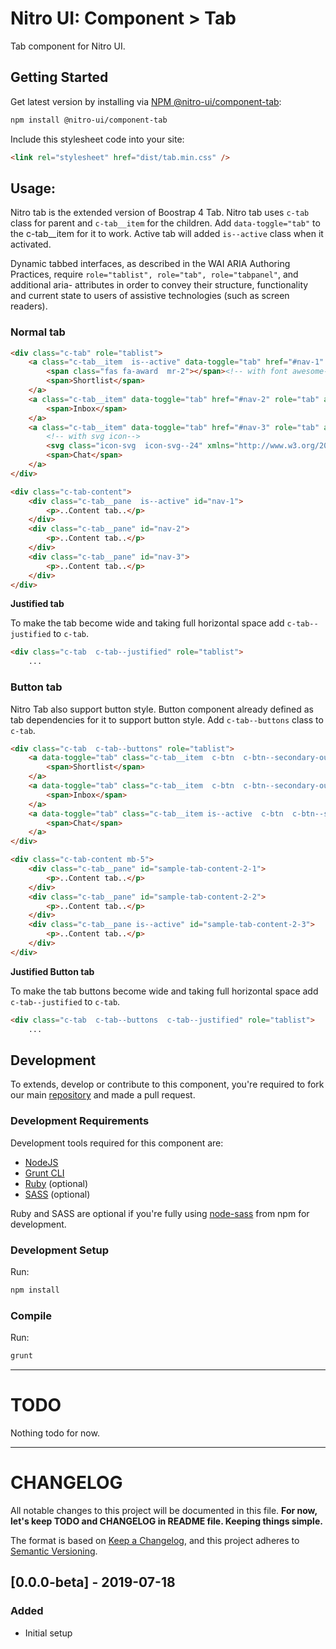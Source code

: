 # Nitro UI: Component > Tab

Tab component for Nitro UI.

## Getting Started

Get latest version by installing via [NPM @nitro-ui/component-tab](https://www.npmjs.com/package/@nitro-ui/component-tab):

```sh
npm install @nitro-ui/component-tab
```

Include this stylesheet code into your site:

```html
<link rel="stylesheet" href="dist/tab.min.css" />
```

## Usage:

Nitro tab is the extended version of Boostrap 4 Tab. Nitro tab uses `c-tab` class for parent and `c-tab__item` for the children. Add `data-toggle="tab"` to the c-tab__item for it to work. Active tab will added `is--active` class when it activated.

Dynamic tabbed interfaces, as described in the WAI ARIA Authoring Practices, require `role="tablist", role="tab", role="tabpanel"`, and additional aria- attributes in order to convey their structure, functionality and current state to users of assistive technologies (such as screen readers).

### Normal tab
```html
<div class="c-tab" role="tablist">
    <a class="c-tab__item  is--active" data-toggle="tab" href="#nav-1" role="tab" aria-selected="true" aria-controls="nav-1">
        <span class="fas fa-award  mr-2"></span><!-- with font awesome-->
        <span>Shortlist</span>
    </a>
    <a class="c-tab__item" data-toggle="tab" href="#nav-2" role="tab" aria-selected="false" aria-controls="nav-2">        
        <span>Inbox</span>
    </a>
    <a class="c-tab__item" data-toggle="tab" href="#nav-3" role="tab" aria-selected="false" aria-controls="nav-3">
        <!-- with svg icon-->       
        <svg class="icon-svg  icon-svg--24" xmlns="http://www.w3.org/2000/svg" viewBox="0 0 24 24" fill="#000000"><path d="M 5 3 C 3.895 3 3 3.895 3 5 L 3 6 L 3 7 L 3 19 C 3 20.105 3.895 21 5 21 L 14.171875 21 C 14.723875 21 15.171875 20.552 15.171875 20 C 15.171875 19.448 14.724875 19 14.171875 19 L 5 19 L 5 7 L 19 7 L 18.998047 14.171875 C 18.998047 14.723875 19.446047 15.171875 19.998047 15.171875 C 20.550047 15.171875 20.998047 14.723875 20.998047 14.171875 L 20.998047 7 L 21 7 L 21 5 C 21 3.895 20.105 3 19 3 L 5 3 z M 7.5 10 C 7.224 10 7 10.224 7 10.5 L 7 11.5 C 7 11.776 7.224 12 7.5 12 L 8.5 12 C 8.776 12 9 11.776 9 11.5 L 9 10.5 C 9 10.224 8.776 10 8.5 10 L 7.5 10 z M 12 10 C 11.448 10 11 10.448 11 11 C 11 11.552 11.448 12 12 12 L 16 12 C 16.552 12 17 11.552 17 11 C 17 10.448 16.552 10 16 10 L 12 10 z M 7.5 14 C 7.224 14 7 14.224 7 14.5 L 7 15.5 C 7 15.776 7.224 16 7.5 16 L 8.5 16 C 8.776 16 9 15.776 9 15.5 L 9 14.5 C 9 14.224 8.776 14 8.5 14 L 7.5 14 z M 12 14 C 11.448 14 11 14.448 11 15 C 11 15.552 11.448 16 12 16 L 13 16 L 13 14 L 12 14 z M 15 15 L 15 17 L 20.146484 22.146484 L 22.146484 20.146484 L 17 15 L 15 15 z M 22.853516 20.853516 L 20.853516 22.853516 L 21.853516 23.853516 C 22.048516 24.048516 22.365547 24.048516 22.560547 23.853516 L 23.853516 22.560547 C 24.048516 22.364547 24.048516 22.048516 23.853516 21.853516 L 22.853516 20.853516 z" fill="#000000"/>
        <span>Chat</span>
    </a>
</div>

<div class="c-tab-content">
    <div class="c-tab__pane  is--active" id="nav-1">
        <p>..Content tab..</p>
    </div>
    <div class="c-tab__pane" id="nav-2">
        <p>..Content tab..</p>
    </div>
    <div class="c-tab__pane" id="nav-3">
        <p>..Content tab..</p>
    </div>
</div>
```

**Justified tab**

To make the tab become wide and taking full horizontal space add `c-tab--justified` to `c-tab`.

```html
<div class="c-tab  c-tab--justified" role="tablist">
    ...
```


### Button tab

Nitro Tab also support button style. Button component already defined as tab dependencies for it to support button style. Add `c-tab--buttons` class to `c-tab`.

```html
<div class="c-tab  c-tab--buttons" role="tablist">
    <a data-toggle="tab" class="c-tab__item  c-btn  c-btn--secondary-outline" href="#sample-tab-content-2-1" role="tab" aria-controls="sample-tab-content-2-1"  aria-selected="false">
        <span>Shortlist</span>
    </a>
    <a data-toggle="tab" class="c-tab__item  c-btn  c-btn--secondary-outline" href="#sample-tab-content-2-2" role="tab" aria-controls="sample-tab-content-2-2"  aria-selected="false">
        <span>Inbox</span>
    </a>
    <a data-toggle="tab" class="c-tab__item is--active  c-btn  c-btn--secondary-outline" href="#sample-tab-content-2-3" role="tab" aria-controls="sample-tab-content-2-3" aria-selected="true">
        <span>Chat</span>
    </a>
</div>

<div class="c-tab-content mb-5">
    <div class="c-tab__pane" id="sample-tab-content-2-1">
        <p>..Content tab..</p>
    </div>
    <div class="c-tab__pane" id="sample-tab-content-2-2">
        <p>..Content tab..</p>
    </div>
    <div class="c-tab__pane is--active" id="sample-tab-content-2-3">
        <p>..Content tab..</p>
    </div>
</div>
```

**Justified Button tab**

To make the tab buttons become wide and taking full horizontal space add `c-tab--justified` to `c-tab`.

```html
<div class="c-tab  c-tab--buttons  c-tab--justified" role="tablist">
    ...
```




## Development

To extends, develop or contribute to this component, you're required to fork our main [repository](https://github.com/icarasia/nitro-ui) and made a pull request.

### Development Requirements

Development tools required for this component are:

- [NodeJS](https://nodejs.org/en/)
- [Grunt CLI](https://gruntjs.com)
- [Ruby](https://www.ruby-lang.org/en/) (optional)
- [SASS](https://sass-lang.com) (optional)

Ruby and SASS are optional if you're fully using [node-sass](https://github.com/sass/node-sass) from npm for development.

### Development Setup

Run:


```sh
npm install
```

### Compile

Run:

```sh
grunt
```
---

# TODO

Nothing todo for now.

---

# CHANGELOG

All notable changes to this project will be documented in this file. **For now, let's keep TODO and CHANGELOG in README file. Keeping things simple.**

The format is based on [Keep a Changelog](https://keepachangelog.com/en/1.0.0/),
and this project adheres to [Semantic Versioning](https://semver.org/spec/v2.0.0.html).

## [0.0.0-beta] - 2019-07-18
### Added
- Initial setup
